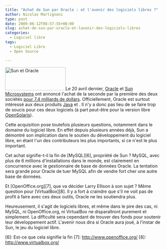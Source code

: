 ```yaml
---
title: "Achat de Sun par Oracle : et l'avenir des logiciels libres ?"
author: Nicolas Martignoni
type: post
date: 2009-06-12T08:57:55+00:00
slug: achat-de-sun-par-oracle-et-lavenir-des-logiciels-libres
categories:
  - Logiciel libre
tags:
  - Logiciel Libre
  - Open Source

---
```

[<img class="alignright size-full wp-image-106" title="Sun et Oracle" src="https://blog.martignoni.net/wp-content/uploads/2009/06/zot_sun_s_oracle.gif" alt="Sun et Oracle" width="195" height="74" />][1]Le 20 avril dernier, [Oracle][2] et [Sun Microsystems][3] ont annoncé l'achat de la seconde par la première des deux sociétés [pour 7.4 milliards de dollars][1]. Officiellement, Oracle est surtout intéressé aux deux produits [Java][4] et <Solaris>. Il n'y a donc pas lieu de se faire trop de soucis pour ces deux logiciels (à part peut-être pour la version libre [OpenSolaris][5]).

Cette acquisition pose toutefois plusieurs questions, notamment dans le domaine du logiciel libre. En effet depuis plusieurs années déjà, Sun a démontré son implication dans le soutien du développement du logiciel libre, en étant l'un des contributeurs les plus importants, si ce n'est le plus important.

Cet achat signifie-t-il la fin de [MySQL][6], propriété de Sun ? MySQL, avec plus de 6 millions d'installations dans le monde, est clairement en concurrence avec le gestionnaire de base de données Oracle. La tentation sera grande pour Oracle de tuer MySQL afin de vendre fort cher une autre base de données.

Et [OpenOffice.org][7], que va décider Larry Ellison à son sujet ? Même question pour [VirtualBox][8]. Il y a fort à craindre que s'il ne voit pas de profit à faire avec ces deux outils, Oracle ne les soutiendra plus.

Heureusement, il s'agit de logiciels libres, et même dans le pire des cas, ni MySQL, ni OpenOffice.org, ni VirtualBox ne disparaîtront purement et simplement. La difficulté sera cependant de trouver des fonds pour soutenir leur développement actif. L'avenir nous dira si Oracle aura joué, à l'instar de Sun, le jeu du logiciel libre.

 [1]: http://www.sun.com/third-party/global/oracle/
 [2]: http://www.oracle.com/
 [3]: http://www.sun.com/
 [4]: http://java.com/
 [5]: http://opensolaris.com/
 [6]: Est-ce que cela signifie la fin
 [7]: http://www.openoffice.org/
 [8]: http://www.virtualbox.org/

